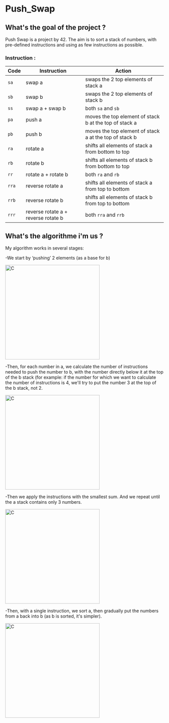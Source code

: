 # Push_Swap

## What's the goal of the project ?
Push Swap is a project by 42. The aim is to sort a stack of numbers, with pre-defined instructions and using as few instructions as possible.

### Instruction :

| Code  | Instruction                         | Action                                                 |
| ----- | ----------------------------------- | ------------------------------------------------------ |
| `sa`  | swap a                              | swaps the 2 top elements of stack a                    |
| `sb`  | swap b                              | swaps the 2 top elements of stack b                    |
| `ss`  | swap a + swap b                     | both `sa` and `sb`                                     |
| `pa`  | push a                              | moves the top element of stack b at the top of stack a |
| `pb`  | push b                              | moves the top element of stack a at the top of stack b |
| `ra`  | rotate a                            | shifts all elements of stack a from bottom to top      |
| `rb`  | rotate b                            | shifts all elements of stack b from bottom to top      |
| `rr`  | rotate a + rotate b                 | both `ra` and `rb`                                     |
| `rra` | reverse rotate a                    | shifts all elements of stack a from top to bottom      |
| `rrb` | reverse rotate b                    | shifts all elements of stack b from top to bottom      |
| `rrr` | reverse rotate a + reverse rotate b | both `rra` and `rrb`                                   |

## What's the algorithme i'm us ?
My algorithm works in several stages:

-We start by ‘pushing’ 2 elements (as a base for b)

<img src="https://miro.medium.com/v2/resize:fit:622/format:webp/1*9I_8_h6j1-n0OMcwBgH6pg.png" alt="C" width="300" height="300" />

-Then, for each number in a, we calculate the number of instructions needed to push the number to b, with the number directly below it at the top of the b stack (for example: if the number for which we want to calculate the number of instructions is 4, we'll try to put the number 3 at the top of the b stack, not 2.

<img src="https://miro.medium.com/v2/resize:fit:622/format:webp/1*zi6IXFB5TQ5eYGjIujuLhA.png" alt="C" width="300" height="300" />

-Then we apply the instructions with the smallest sum. And we repeat until the a stack contains only 3 numbers.

<img src="https://miro.medium.com/v2/resize:fit:750/format:webp/1*_oYIpqiFDQTeZbbgpqFGGQ.png" alt="C" width="300" height="300" />

-Then, with a single instruction, we sort a, then gradually put the numbers from a back into b (as b is sorted, it's simpler).

<img src="https://miro.medium.com/v2/resize:fit:750/format:webp/1*9Fu59uvnnFzh6062ARtSow.png" alt="C" width="300" height="300" />

